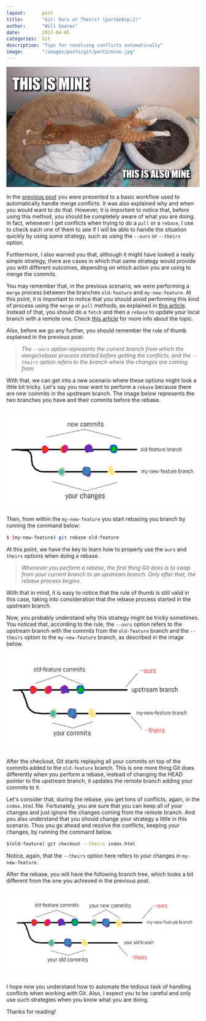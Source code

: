 ```yaml
---
layout:      post
title:       "Git: Ours or Theirs? (part&nbsp;2)"
author:      "Will Soares"
date:        2017-04-05
categories:  Git
description: "Tips for resolving conflicts automatically"
image:       "/images/posts/git/part2/mine.jpg"
---
```


<div class="center-align">
  <img class="responsive-img" src="/images/posts/git/part2/mine.jpg">
</div>

In the [previous post](/git/git-ours-or-theirs-1.html) you were presented to a basic workflow used to automatically handle merge conflicts. It was also explained why and when you would want to do that. However, it is important to notice that, before using this method, you should be completely aware of what you are doing. In fact, whenever I get conflicts when trying to do a `pull` or a `rebase`, I use to check each one of them to see if I will be able to handle the situation quickly by using some strategy, such as using the `--ours` or `--theirs` option.

Furthermore, I also warned you that, although it might have looked a really simple strategy, there are cases in which that same strategy would provide you with different outcomes, depending on which action you are using to merge the commits.

You may remember that, in the previous scenario, we were performing a `merge` process between the branches `old-feature` and `my-new-feature`. At this point, it is important to notice that you should avoid performing this kind of process using the `merge` or `pull` methods, as explained in [this article](https://coderwall.com/p/7aymfa/please-oh-please-use-git-pull-rebase). Instead of that, you should do a `fetch` and then a `rebase` to update your local branch with a remote one. Check [this article](https://www.atlassian.com/git/tutorials/merging-vs-rebasing) for more info about the topic.

Also, before we go any further, you should remember the rule of thumb explained in the previous post:
>_The `--ours` option represents the current branch from which the merge/rebase process started before getting the conflicts, and the `--theirs` option refers to the branch where the changes are coming from._

With that, we can get into a new scenario where these options might look a little bit tricky. Let's say you now want to perform a `rebase` because there are new commits in the upstream branch. The image below represents the two branches you have and their commits before the rebase.

<div class="center-align">
  <img class="responsive-img" src="/images/posts/git/part2/example1.png">
</div>

Then, from within the `my-new-feature` you start rebasing you branch by running the command below:

```sh
$ (my-new-feature) git rebase old-feature
```

At this point, we have the key to learn how to properly use the `ours` and `theirs` options when doing a rebase.

>_Whenever you perform a rebase, the first thing Git does is to swap from your current branch to an upstream branch. Only after that, the rebase process begins._

With that in mind, it is easy to notice that the rule of thumb is still valid in this case, taking into consideration that the rebase process started in the upstream branch.

Now, you probably understand why this strategy might be tricky sometimes. You noticed that, according to the rule, the `--ours` option refers to the upstream branch with the commits from the `old-feature` branch and the `--theirs` option to the `my-new-feature` branch, as described in the image below.

<div class="center-align">
  <img class="responsive-img" src="/images/posts/git/part2/example2.png">
</div>

After the checkout, Git starts replaying all your commits on top of the commits added to the `old-feature` branch. This is one more thing Git does differently when you perform a rebase, instead of changing the HEAD pointer to the upstream branch, it updates the remote branch adding your commits to it.

Let's consider that, during the rebase, you get tons of conflicts, again, in the `index.html` file. Fortunately, you are sure that you can keep all of your changes and just ignore the changes coming from the remote branch. And you also understand that you should change your strategy a little in this scenario. Thus you go ahead and resolve the conflicts, keeping your changes, by running the command below.

```sh
$(old-feature) git checkout --theirs index.html
```

Notice, again, that the `--theirs` option here refers to your changes in `my-new-feature`.

After the rebase, you will have the following branch tree, which looks a bit different from the one you achieved in the previous post.

<div class="center-align">
  <img class="responsive-img" src="/images/posts/git/part2/example3.png">
</div>

I hope now you understand how to automate the tedious task of handling conflicts when working with Git. Also, I expect you to be careful and only use such strategies when you know what you are doing.

Thanks for reading!
